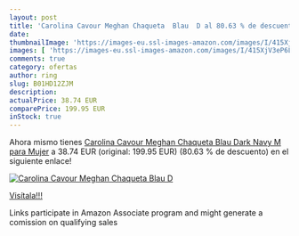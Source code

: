 ```yaml
---
layout: post
title: 'Carolina Cavour Meghan Chaqueta  Blau  D al 80.63 % de descuento'
date: 
thumbnailImage: 'https://images-eu.ssl-images-amazon.com/images/I/415XjV3eP6L._SL200_.jpg'
images: [ 'https://images-eu.ssl-images-amazon.com/images/I/415XjV3eP6L._SL200_.jpg' ]
comments: true
category: ofertas
author: ring
slug: B01HD12ZJM
description:
actualPrice: 38.74 EUR
comparePrice: 199.95 EUR
inStock: true
---
```


Ahora mismo tienes [Carolina Cavour Meghan Chaqueta  Blau  Dark Navy   M para Mujer](https://www.amazon.es/dp/B01HD12ZJM/?tag=tolees-21) a 38.74 EUR (original: 199.95 EUR) (80.63 %  de descuento) en el siguiente enlace!

[![Carolina Cavour Meghan Chaqueta  Blau  D](https://images-eu.ssl-images-amazon.com/images/I/415XjV3eP6L._SL200_.jpg)](https://www.amazon.es/dp/B01HD12ZJM/?tag=tolees-21)

[Visítala!!!](https://www.amazon.es/dp/B01HD12ZJM/?tag=tolees-21)

Links participate in Amazon Associate program and might generate a comission on qualifying sales

